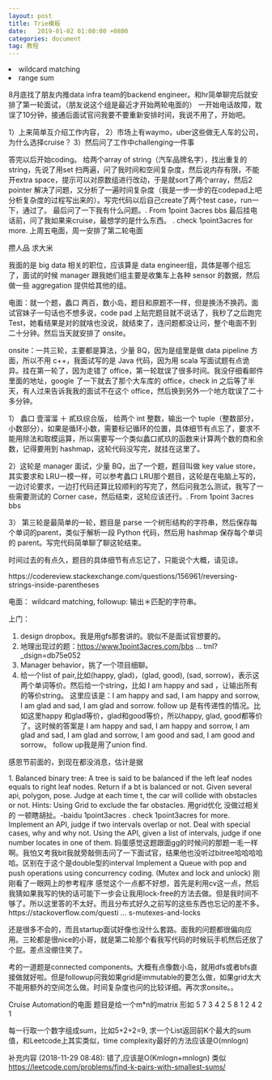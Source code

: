 ```yaml
---
layout: post
title: Trie模板
date:   2019-01-02 01:00:00 +0800
categories: document
tag: 教程
---
```

<li>wildcard matching</li>
<li>range sum</li>

<p>8月底找了朋友内推data infra team的backend engineer。和hr简单聊完后就安排了第一轮面试，（朋友说这个组是最近才开始两轮电面的）
一开始电话故障，耽误了10分钟，接通后面试官问我要不要重新安排时间，我说不用了，开始吧。

1）上来简单互介绍工作内容，
2）市场上有waymo，uber这些做无人车的公司，为什么选择cruise？
3）然后问了工作中challenging一件事

答完以后开始coding。
给两个array of string（汽车品牌名字），找出重复的string，先说了用set 扫两遍，问了我时间和空间复杂度，然后说内存有限，不能开extra space，提示可以对原数组进行改动，于是就sort了两个array，然后2 pointer 解决了问题，又分析了一遍时间复杂度（我是一步一步的在codepad上吧分析复杂度的过程写出来的）。写完代码以后自己create了两个test case，run一下，通过了。
最后问了一下我有什么问题。. From 1point 3acres bbs
最后挂电话前，问了我如果来cruise，最想学的是什么东西。
. check 1point3acres for more.
上周五电面，周一安排了第二轮电面

攒人品 求大米 
</p>

<p>我面的是 big data 相关的职位，应该算是 data engineer组，具体是哪个组忘了，面试的时候 manager 跟我她们组主要是收集车上各种 sensor 的数据，然后做一些 aggregation 提供给其他的组。

电面：就一个题，蠡口 两百，数小岛，题目和原题不一样，但是换汤不换药。面试官妹子一句话也不想多说，code pad 上贴完题目就不说话了，我秒了之后跑完Test，她看结果是对的就啥也没说，就结束了，连问题都没让问，整个电面不到二十分钟。然后当天就安排了 onsite。

onsite：一共三轮，主要都是算法，少量 BQ，因为是组里是做 data pipeline 方面，所以不用 c++，我面试写的是 Java 代码，因为用 scala 写面试题有点诡异。挂在第一轮了，因为走错了 office，第一轮耽误了很多时间。我没仔细看邮件里面的地址，google 了一下就去了那个大车库的 office，check in 之后等了半天，有人过来告诉我我的面试不在这个 office，然后换到另外一个地方耽误了二十多分钟。

1） 蠡口 壹溜溜 ＋ 貳玖综合版， 给两个 int 整数，输出一个 tuple（整数部分，小数部分），如果是循环小数，需要标记循环的位置，具体细节有点忘了，要求不能用除法和取模运算，所以需要写一个类似蠡口貳玖的函数来计算两个数的商和余数，记得要用到 hashmap，这轮代码没写完，就挂在这里了。

2）这轮是 manager 面试，少量 BQ，出了一个题，题目叫做 key value store，其实要求和 LRU一模一样，可以参考蠡口 LRU那个题目，这轮是在电脑上写的，一边讨论要求，一边打代码还算比较顺利的写完了，然后问我怎么测试，我写了一些需要测试的 Corner case，然后结束，这轮应该还行。. From 1point 3acres bbs

3） 第三轮是最简单的一轮，题目是 parse 一个树形结构的字符串，然后保存每个单词的parent，类似于解析一段 Python 代码，然后用 hashmap 保存每个单词的 parent。写完代码简单聊了聊这轮结束。

时间过去的有点久，题目的具体细节有点忘记了，只能说个大概，请见谅。</p>

<p>https://codereview.stackexchange.com/questions/156961/reversing-strings-inside-parentheses</p>

<p>电面：
wildcard matching, followup: 输出＊匹配的字符串。

上门：
1. design dropbox。我是用gfs那套讲的。貌似不是面试官想要的。
2. 地理出现过的题：https://www.1point3acres.com/bbs ... tml?_dsign=db75e052
3. Manager behavior，挑了一个项目细聊。
4. 给一个list of pair,比如(happy, glad)，(glad, good), (sad, sorrow)，表示这两个单词等价。然后给一个string，比如 I am happy and sad  ，让输出所有的等价string。
这里应该是：I am happy and sad, I am happy and sorrow, I am glad and sad, I am glad and sorrow.
follow up 是有传递性的情况。比如这里happy 和glad等价，glad和good等价，所以happy, glad, good都等价了。这时候的答案是
I am happy and sad, I am happy and sorrow, I am glad and sad, I am glad and sorrow, I am good and sad, I am good and sorrow。
follow up我是用了union find.

感恩节前面的，到现在都没消息，估计是据</p>


<p>1.
Balanced binary tree:
A tree is said to be balanced if the left leaf nodes equals to right leaf nodes. Return if a bt is balanced or not.
Given several api, polygon, pose. Judge at each time t, the car will collide with obstacles or not. Hints: Using Grid to exclude the far obstacles.
用grid优化 没做过相关的 一顿瞎胡扯。-baidu 1point3acres
. check 1point3acres for more.
Implement an API, judge if two intervals overlap or not. Deal with special cases, why and why not.
Using the API, given a list of intervals, judge if one number locates in one of them.
妈蛋感觉这题跟面gg的时候问的那题一毛一样啊。我怕又考我bit我就旁敲侧击问了一下面试官，结果他也没听过bitree哈哈哈哈哈。区别在于这个是double型的interval
Implement a Queue with pop and push operations using concurrency coding. (Mutex and lock and unlock) 刚刚看了一眼网上的参考程序 感觉这个一点都不好想，首先是利用cv这一点，然后我猜如果我写的快的话可能下一步会让我用lock-free的方法去做。但是我时间不够了。所以这里答的不太好。而且分布式好久之前写的这些东西也忘记的差不多。
https://stackoverflow.com/questi ... s-mutexes-and-locks


还是很多不会的，而且startup面试好像也没什么套路。面我的问题都很偏向应用。三轮都是很nice的小哥，就是第二轮那个看我写代码的时候玩手机然后还放了个屁。差点没绷住笑了。</p>


<p>考的一道题是connected components。大概有点像数小岛，就用dfs或者bfs直接做就好啦。但是followup问我如果grid是immutable的要怎么做，如果grid太大不能用额外的空间怎么做。时间复杂度也问的比较详细。再次求onsite。。</p>


<p>
Cruise Automation的电面
题目是给一个m*n的matrix
形如
5 7 3 4
2 5 8 1
2 4 2 1

每一行取一个数字组成sum，比如5+2+2=9, 求一个List返回前K个最大的sum值，和Leetcode上其实类似，time complexity最好的方法应该是O(mnlogn)


补充内容 (2018-11-29 08:48):
错了,应该是O(Kmlogn+mnlogn) 类似 https://leetcode.com/problems/find-k-pairs-with-smallest-sums/</p>



    
    
                

